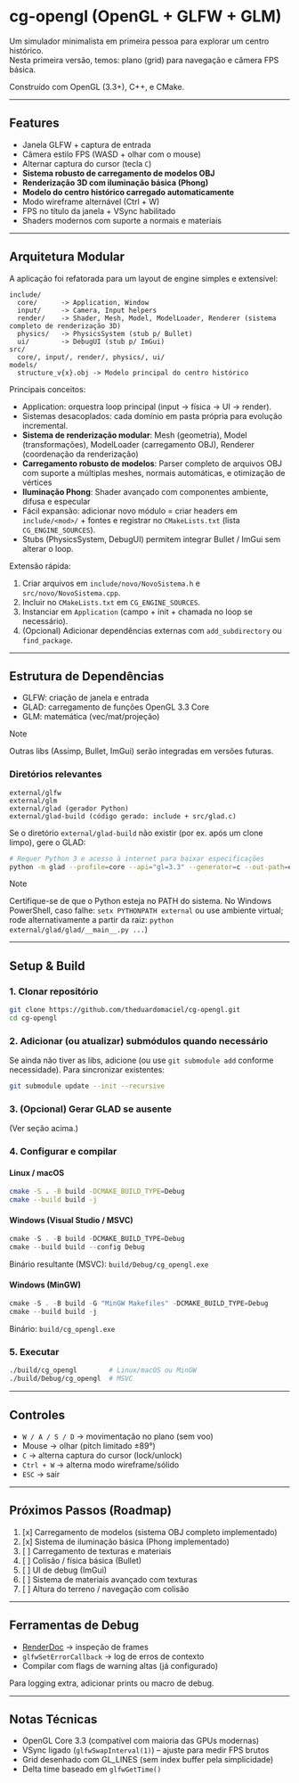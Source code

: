 # cg-opengl (OpenGL + GLFW + GLM)

Um simulador minimalista em primeira pessoa para explorar um centro histórico.  
Nesta primeira versão, temos: plano (grid) para navegação e câmera FPS básica.

Construído com OpenGL (3.3+), C++, e CMake.

---

## Features
- Janela GLFW + captura de entrada
- Câmera estilo FPS (WASD + olhar com o mouse)
- Alternar captura do cursor (tecla `C`)
- **Sistema robusto de carregamento de modelos OBJ**
- **Renderização 3D com iluminação básica (Phong)**
- **Modelo do centro histórico carregado automaticamente**
- Modo wireframe alternável (Ctrl + W)
- FPS no título da janela + VSync habilitado
- Shaders modernos com suporte a normais e materiais

---

## Arquitetura Modular
A aplicação foi refatorada para um layout de engine simples e extensível:

```
include/
  core/      -> Application, Window
  input/     -> Camera, Input helpers
  render/    -> Shader, Mesh, Model, ModelLoader, Renderer (sistema completo de renderização 3D)
  physics/   -> PhysicsSystem (stub p/ Bullet)
  ui/        -> DebugUI (stub p/ ImGui)
src/
  core/, input/, render/, physics/, ui/
models/
  structure_v{x}.obj -> Modelo principal do centro histórico
```

Principais conceitos:
- Application: orquestra loop principal (input -> física -> UI -> render).
- Sistemas desacoplados: cada domínio em pasta própria para evolução incremental.
- **Sistema de renderização modular**: Mesh (geometria), Model (transformações), ModelLoader (carregamento OBJ), Renderer (coordenação da renderização)
- **Carregamento robusto de modelos**: Parser completo de arquivos OBJ com suporte a múltiplas meshes, normais automáticas, e otimização de vértices
- **Iluminação Phong**: Shader avançado com componentes ambiente, difusa e especular
- Fácil expansão: adicionar novo módulo = criar headers em `include/<mod>/` + fontes e registrar no `CMakeLists.txt` (lista `CG_ENGINE_SOURCES`).
- Stubs (PhysicsSystem, DebugUI) permitem integrar Bullet / ImGui sem alterar o loop.

Extensão rápida:
1. Criar arquivos em `include/novo/NovoSistema.h` e `src/novo/NovoSistema.cpp`.
2. Incluir no `CMakeLists.txt` em `CG_ENGINE_SOURCES`.
3. Instanciar em `Application` (campo + init + chamada no loop se necessário).
4. (Opcional) Adicionar dependências externas com `add_subdirectory` ou `find_package`.

---

## Estrutura de Dependências
- GLFW: criação de janela e entrada
- GLAD: carregamento de funções OpenGL 3.3 Core
- GLM: matemática (vec/mat/projeção)

> [!NOTE]
> Outras libs (Assimp, Bullet, ImGui) serão integradas em versões futuras.

### Diretórios relevantes
```
external/glfw
external/glm
external/glad (gerador Python)
external/glad-build (código gerado: include + src/glad.c)
```

Se o diretório `external/glad-build` não existir (por ex. após um clone limpo), gere o GLAD:

```bash
# Requer Python 3 e acesso à internet para baixar especificações
python -m glad --profile=core --api="gl=3.3" --generator=c --out-path=external/glad-build
```

> [!NOTE]
> Certifique-se de que o Python esteja no PATH do sistema.
> No Windows PowerShell, caso falhe: `setx PYTHONPATH external` ou use ambiente virtual; rode alternativamente a partir da raiz: `python external/glad/glad/__main__.py ...`)

---

## Setup & Build

### 1. Clonar repositório
```bash
git clone https://github.com/theduardomaciel/cg-opengl.git
cd cg-opengl
```

### 2. Adicionar (ou atualizar) submódulos quando necessário
Se ainda não tiver as libs, adicione (ou use `git submodule add` conforme necessidade). Para sincronizar existentes:
```bash
git submodule update --init --recursive
```

### 3. (Opcional) Gerar GLAD se ausente
(Ver seção acima.)

### 4. Configurar e compilar

#### Linux / macOS
```bash
cmake -S . -B build -DCMAKE_BUILD_TYPE=Debug
cmake --build build -j
```

#### Windows (Visual Studio / MSVC)
```powershell
cmake -S . -B build -DCMAKE_BUILD_TYPE=Debug
cmake --build build --config Debug
```
Binário resultante (MSVC): `build/Debug/cg_opengl.exe`

#### Windows (MinGW)
```powershell
cmake -S . -B build -G "MinGW Makefiles" -DCMAKE_BUILD_TYPE=Debug
cmake --build build -j
```
Binário: `build/cg_opengl.exe`

### 5. Executar
```bash
./build/cg_opengl        # Linux/macOS ou MinGW
./build/Debug/cg_opengl  # MSVC
```

---

## Controles
* `W / A / S / D` → movimentação no plano (sem voo)
* Mouse → olhar (pitch limitado ±89°)
* `C` → alterna captura do cursor (lock/unlock)
* `Ctrl + W` → alterna modo wireframe/sólido
* `ESC` → sair

---

## Próximos Passos (Roadmap)
1. [x] Carregamento de modelos (sistema OBJ completo implementado)
2. [x] Sistema de iluminação básica (Phong implementado)
3. [ ] Carregamento de texturas e materiais
4. [ ] Colisão / física básica (Bullet)
5. [ ] UI de debug (ImGui)
6. [ ] Sistema de materiais avançado com texturas
7. [ ] Altura do terreno / navegação com colisão

---

## Ferramentas de Debug
* [RenderDoc](https://renderdoc.org) → inspeção de frames
* `glfwSetErrorCallback` → log de erros de contexto
* Compilar com flags de warning altas (já configurado)

Para logging extra, adicionar prints ou macro de debug.

---

## Notas Técnicas
- OpenGL Core 3.3 (compatível com maioria das GPUs modernas)
- VSync ligado (`glfwSwapInterval(1)`) – ajuste para medir FPS brutos
- Grid desenhado com GL_LINES (sem index buffer pela simplicidade)
- Delta time baseado em `glfwGetTime()`
